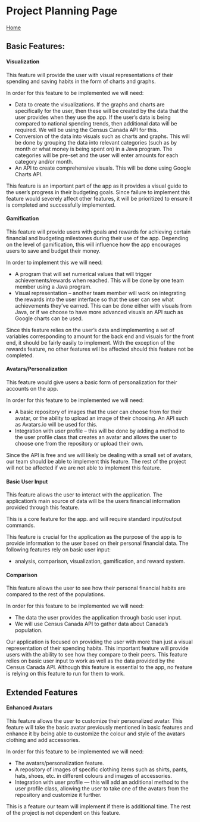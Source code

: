 # Project Planning Page
[Home](README.md)    
## Basic Features:

#### Visualization
This feature will provide the user with visual representations of their spending and saving habits in the form of charts and graphs.     

In order for this feature to be implemented we will need:
*  Data to create the visualizations. If the graphs and charts are specifically for the user, then these will be created by the data that the user provides when they use the app. If the user’s data is being compared to national spending trends, then additional data will be required. We will be using the Census Canada API for this.     
*  Conversion of the data into visuals such as charts and graphs. This will be done by grouping the data into relevant categories (such as by month or what money is being spent on) in a Java program. The categories will be pre-set and the user will enter amounts for each category and/or month.
*  An API to create comprehensive visuals. This will be done using Google Charts API.    

This feature is an important part of the app as it provides a visual guide to the user’s progress in their budgeting goals. Since failure to implement this feature would severely affect other features, it will be prioritized to ensure it is completed and successfully implemented.   


#### Gamification
This feature will provide users with goals and rewards for achieving certain financial and budgeting milestones during their use of the app. Depending on the level of gamification, this will influence how the app encourages users to save and budget their money.    

In order to implement this we will need:    
*  A program that will set numerical values that will trigger achievements/rewards when reached. This will be done by one team member using a Java program.    
*  Visual representation – another team member will work on integrating the rewards into the user interface so that the user can see what achievements they’ve earned. This can be done either with visuals from Java, or if we choose to have more advanced visuals an API such as Google charts can be used.     

Since this feature relies on the user’s data and implementing a set of variables corresponding to amount for the back end and visuals for the front end, it should be fairly easily to implement. With the exception of the rewards feature, no other features will be affected should this feature not be completed.    


#### Avatars/Personalization
This feature would give users a basic form of personalization for their accounts on the app.    

In order for this feature to be implemented we will need:    
*  A basic repository of images that the user can choose from for their avatar, or the ability to upload an image of their choosing. An API such as Avatars.io will be used for this.
*  Integration with user profile – this will be done by adding a method to the user profile class that creates an avatar and allows the user to choose one from the repository or upload their own.   

Since the API is free and we will likely be dealing with a small set of avatars, our team should be able to implement this feature. The rest of the project will not be affected if we are not able to implement this feature.    


#### Basic User Input 
This feature allows the user to interact with the application. The application’s main source of data will be the users financial information provided through this feature.

This is a core feature for the app. and will require standard input/output commands.   

This feature is crucial for the application as the purpose of the app is to provide information to the user based on their personal financial data. The following features rely on basic user input:    
*  analysis, comparison, visualization, gamification, and reward system.     


#### Comparison
This feature allows the user to see how their personal financial habits are compared to the rest of the populations.    

In order for this feature to be implemented we will need:    
*  The data the user provides the application through basic user input.     
*  We will use Census Canada API to gather data about Canada’s population.    

Our application is focused on providing the user with more than just a visual representation of their spending habits. This important feature will provide users with the ability to see how they compare to their peers. This feature relies on basic user input to work as well as the data provided by the Census Canada API. Although this feature is essential to the app, no feature is relying on this feature to run for them to work.      
      

## Extended Features

#### Enhanced Avatars 
This feature allows the user to customize their personalized avatar. This feature will take the basic avatar previously mentioned in basic features and enhance it by being able to customize the colour and style of the avatars clothing and add accessories.   

In order for this feature to be implemented we will need:    
*  The avatars/personalization feature.
*  A repository of images of specific clothing items such as shirts, pants, hats, shoes, etc. in different colours and images of accessories. 
*  Integration with user profile — this will add an additional method to the user profile class, allowing the user to take one of the avatars from the repository and customize it further.   

This is a feature our team will implement if there is additional time. The rest of the project is not dependent on this feature.
